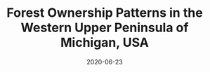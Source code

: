 ---
title: "Forest Ownership Patterns in the Western Upper Peninsula of Michigan, USA"
collection: publications
permalink: 
excerpt: 'In heavily forested rural areas, tax-incentivization programs are commonly employed to encourage timber production and harvesting activities. Because of growing interest in developing woody-biomass-based biofuels in the Western Upper Peninsula of Michigan, USA, we analyzed property records to determine who the regional actors are along with what role tax-incentivization programs may play. We found that a minority of entities collectively control 77 percent of the land in the region; however, family forest owners collectively own 23 percent of the land. Although tax-incentive programs are commonly used by commercial forests, the requirements of the primary program in Michigan program appear to preclude most family forests in the region. Accordingly, this study suggests that a greater understanding of reluctance of family forests to enroll in secondary programs is needed, or a lowering of forestland requirements to permit more family forests to enroll.'
date: 2020-06-23
venue: 'Journal of Forestry'
paperurl: 'https://doi.org/10.1093/jofore/fvaa027'
citation: 'Zupko, R. (2020). Forest Ownership Patterns in the Western Upper Peninsula of Michigan, USA. <i>Journal of Forestry</i>, 118(5), 466-473.'
---